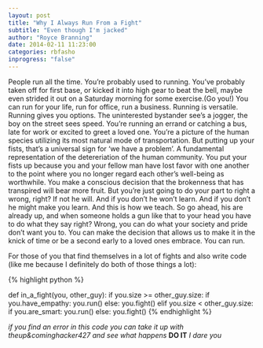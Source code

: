 ```yaml
---
layout: post
title: "Why I Always Run From a Fight"
subtitle: "Even though I'm jacked"
author: "Royce Branning"
date: 2014-02-11 11:23:00
categories: rbfasho
inprogress: "false"
---
```


People run all the time. You’re probably used to running. You’ve probably taken off for first base, or kicked it into high gear to beat the bell, maybe even strided it out on a Saturday morning for some exercise.(Go you!) You can run for your life, run for office, run a business. Running is versatile. Running gives you options. The uninterested bystander see’s a jogger, the boy on the street sees speed. You’re running an errand or catching a bus, late for work or excited to greet a loved one. You’re a picture of the human species utilizing its most natural mode of transportation. But putting up your fists, that’s  a universal sign for ‘we have a problem’. A fundamental representation of the detereriation of the human community. You put your fists up because you and your fellow man have lost favor with one another to the point where you no longer regard each other’s well-being as worthwhile. You make a conscious decision that the brokenness that has transpired will bear more fruit. But you’re just going to do your part to right a wrong, right? If not he will. And if you don’t he won’t learn. And if you don’t he might make you learn. And this is how we teach. So go ahead, his are already up, and when someone holds a gun like that to your head you have to do what they say right? Wrong, you can do what your society and pride don’t want you to. You can make the decision that allows us to make it in the knick of time or be a second early to a loved ones embrace. You can run. 

For those of you that find themselves in a lot of fights and also write code (like me because I definitely do both of those things a lot):

{% highlight python %}

def in_a_fight(you, other_guy):
	if you.size >= other_guy.size:
		if you.have_empathy:
			you.run()
		else:
			you.fight()
	elif you.size < other_guy.size:
		if you.are_smart:
			you.run()
		else:
			you.fight()
{% endhighlight %}

*if you find an error in this code you can take it up with theup&cominghacker427 and see what happens*
**DO IT**
*I dare you*

